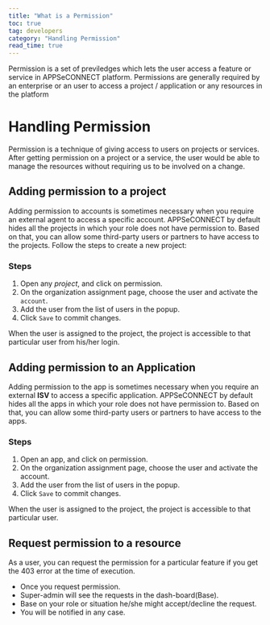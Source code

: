 ```yaml
---
title: "What is a Permission"
toc: true
tag: developers
category: "Handling Permission"
read_time: true
---
```

Permission is a set of previledges which lets the user access a feature or service in APPSeCONNECT platform. Permissions are generally required by an enterprise or an user to access a project / application or any resources in the platform

# Handling Permission

Permission is a technique of giving access to users on projects or services. After getting permission on a project or a service, the user would be able to manage the resources without requiring us to be involved on a change. 

## Adding permission to a project
Adding permission to accounts is sometimes necessary when you require an external agent to access a specific account. APPSeCONNECT by default hides all the projects in which your role does not have permission to. Based on that, you can allow some third-party users or partners to have access to the projects. Follow the steps to create a new project: 

### Steps


1. Open any *project*, and click on permission.
2. On the organization assignment page, choose the user and activate the `account`. 
3. Add the user from the list of users in the popup.
4. Click `Save` to commit changes. 

When the user is assigned to the project, the project is accessible to that particular user from his/her login. 


## Adding permission to an Application

Adding permission to the app is sometimes necessary when you require an external **ISV** to access a specific application. APPSeCONNECT by default hides all the apps in which your role does not have permission to. Based on that, you can allow some third-party users or partners to have access to the apps.

### Steps

1. Open an app, and click on permission.
2. On the organization assignment page, choose the user and activate the account. 
3. Add the user from the list of users in the popup.
4. Click `Save` to commit changes.

When the user is assigned to the project, the project is accessible to that particular user.

## Request permission to a resource

As a user, you can request the permission for a particular feature if you get the 403 error at the time of execution.

* Once you request permission.
* Super-admin will see the requests in the dash-board(Base).
* Base on your role or situation he/she might accept/decline the request.
* You will be notified in any case.

